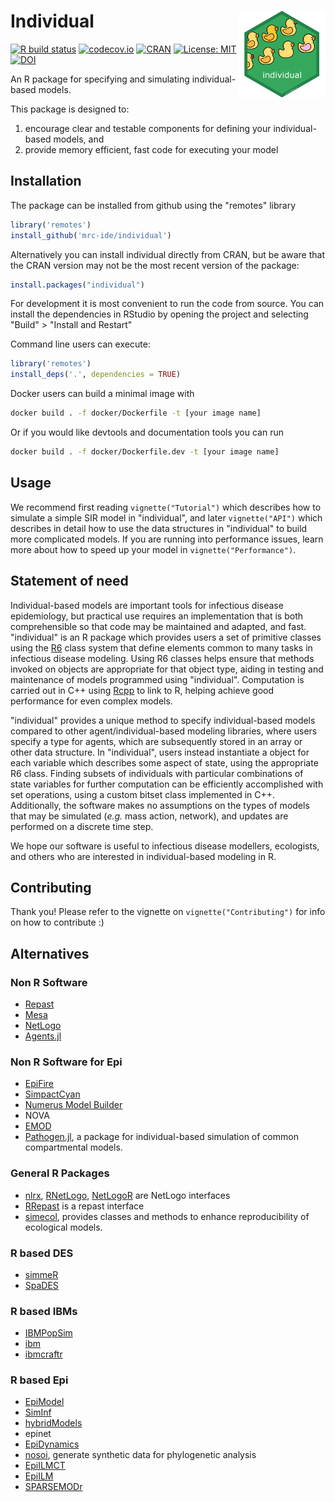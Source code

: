 # Individual <img src='man/figures/logo.png' align="right" height="139" />

<!-- badges: start -->
[![R build status](https://github.com/mrc-ide/individual/workflows/R-CMD-check/badge.svg)](https://github.com/mrc-ide/individual/actions)
[![codecov.io](https://codecov.io/github/mrc-ide/individual/coverage.svg)](https://codecov.io/github/mrc-ide/individual)
[![CRAN](https://www.r-pkg.org/badges/version/individual)](https://cran.r-project.org/package=individual)
[![License: MIT](https://img.shields.io/badge/License-MIT-yellow.svg)](https://opensource.org/licenses/MIT)
[![DOI](https://joss.theoj.org/papers/10.21105/joss.03539/status.svg)](https://doi.org/10.21105/joss.03539)
<!-- badges: end -->

An R package for specifying and simulating individual-based models.

This package is designed to:

  1. encourage clear and testable components for defining your individual-based 
models, and
  2. provide memory efficient, fast code for executing your model

## Installation

The package can be installed from github using the "remotes" library

```R
library('remotes')
install_github('mrc-ide/individual')
```

Alternatively you can install individual directly from CRAN, but be aware that
the CRAN version may not be the most recent version of the package:

```R
install.packages("individual")
```

For development it is most convenient to run the code from source. You can
install the dependencies in RStudio by opening the project and selecting "Build" > "Install and Restart"

Command line users can execute:

```R
library('remotes')
install_deps('.', dependencies = TRUE)
```

Docker users can build a minimal image with

```bash
docker build . -f docker/Dockerfile -t [your image name]
```

Or if you would like devtools and documentation tools you can run

```bash
docker build . -f docker/Dockerfile.dev -t [your image name]
```

## Usage

We recommend first reading `vignette("Tutorial")` which describes
how to simulate a simple SIR model in "individual", and later `vignette("API")`
which describes in detail how to use the data structures in "individual" to
build more complicated models. If you are running into performance issues,
learn more about how to speed up your model in `vignette("Performance")`.

## Statement of need

Individual-based models are important tools for infectious disease epidemiology,
but practical use requires an implementation that is both comprehensible so that
code may be maintained and adapted, and fast. "individual" is an R package which
provides users a set of primitive classes using the [R6](https://github.com/r-lib/R6)
class system that define elements common to many tasks in infectious disease
modeling. Using R6 classes helps ensure that methods invoked on objects are
appropriate for that object type, aiding in testing and maintenance of models
programmed using "individual". Computation is carried out in C++ using 
[Rcpp](https://github.com/RcppCore/Rcpp) to link to R, helping achieve good
performance for even complex models.

"individual" provides a unique method to specify individual-based models compared
to other agent/individual-based modeling libraries, where users specify a type
for agents, which are subsequently stored in an array or other data structure.
In "individual", users instead instantiate a object for each variable which
describes some aspect of state, using the appropriate R6 class. Finding subsets
of individuals with particular combinations of state variables for further
computation can be efficiently accomplished with set operations, using a custom
bitset class implemented in C++. Additionally, the software makes no assumptions
on the types of models that may be simulated (*e.g.* mass action, network),
and updates are performed on a discrete time step.

We hope our software is useful to infectious disease modellers, ecologists, and
others who are interested in individual-based modeling in R.

## Contributing

Thank you! Please refer to the vignette on `vignette("Contributing")` for info on how to
contribute :)

## Alternatives

### Non R Software

 - [Repast](https://github.com/repast)
 - [Mesa](https://github.com/projectmesa/mesa)
 - [NetLogo](https://ccl.northwestern.edu/netlogo/)
 - [Agents.jl](https://github.com/JuliaDynamics/Agents.jl)

### Non R Software for Epi

 - [EpiFire](https://github.com/tjhladish/EpiFire)
 - [SimpactCyan](https://github.com/j0r1/simpactcyan)
 - [Numerus Model Builder](https://www.numerusinc.com)
 - NOVA
 - [EMOD](https://www.idmod.org/tools#emod)
 - [Pathogen.jl](https://github.com/jangevaare/Pathogen.jl), a package for individual-based simulation of common compartmental models.

### General R Packages

 - [nlrx](https://github.com/ropensci/nlrx), [RNetLogo](https://github.com/r-forge/rnetlogo), [NetLogoR](https://github.com/PredictiveEcology/NetLogoR) are NetLogo interfaces
 - [RRepast](https://github.com/antonio-pgarcia/RRepast) is a repast interface
 - [simecol](https://github.com/r-forge/simecol), provides classes and methods to enhance reproducibility of ecological models.

### R based DES

 - [simmeR](https://github.com/r-simmer/simmer)
 - [SpaDES](https://github.com/PredictiveEcology/SpaDES)

### R based IBMs

 - [IBMPopSim](https://github.com/DaphneGiorgi/IBMPopSim)
 - [ibm](https://github.com/roliveros-ramos/ibm)
 - [ibmcraftr](https://github.com/SaiTheinThanTun/ibmcraftr)

### R based Epi

 - [EpiModel](https://github.com/EpiModel/EpiModel)
 - [SimInf](https://github.com/stewid/SimInf)
 - [hybridModels](https://github.com/fernandosm/hybridModels)
 - epinet
 - [EpiDynamics](https://github.com/oswaldosantos/EpiDynamics)
 - [nosoi](https://github.com/slequime/nosoi), generate synthetic data for phylogenetic analysis
 - [EpiILMCT](https://github.com/waleedalmutiry/EpiILMCT)
 - [EpiILM](https://github.com/waleedalmutiry/EpiILM)
 - [SPARSEMODr](https://github.com/cran/SPARSEMODr)
